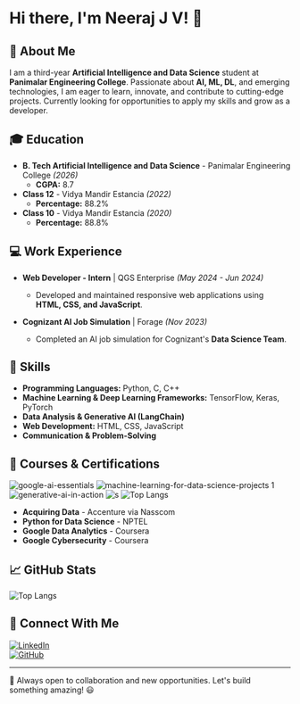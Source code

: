 # Hi there, I'm Neeraj J V! 👋

## 🚀 About Me
I am a third-year **Artificial Intelligence and Data Science** student at **Panimalar Engineering College**. Passionate about **AI, ML, DL**, and emerging technologies, I am eager to learn, innovate, and contribute to cutting-edge projects. Currently looking for opportunities to apply my skills and grow as a developer.

## 🎓 Education
- **B. Tech Artificial Intelligence and Data Science** - Panimalar Engineering College *(2026)*
  - **CGPA:** 8.7
- **Class 12** - Vidya Mandir Estancia *(2022)*
  - **Percentage:** 88.2%
- **Class 10** - Vidya Mandir Estancia *(2020)*
  - **Percentage:** 88.8%

## 💻 Work Experience
- **Web Developer - Intern** | QGS Enterprise *(May 2024 - Jun 2024)*  
  - Developed and maintained responsive web applications using **HTML, CSS, and JavaScript**.

- **Cognizant AI Job Simulation** | Forage *(Nov 2023)*
  - Completed an AI job simulation for Cognizant's **Data Science Team**.

## 🔧 Skills
- **Programming Languages:** Python, C, C++
- **Machine Learning & Deep Learning Frameworks:** TensorFlow, Keras, PyTorch
- **Data Analysis & Generative AI (LangChain)**
- **Web Development:** HTML, CSS, JavaScript
- **Communication & Problem-Solving**

## 📜 Courses & Certifications
<!--START_SECTION:badges-->
![google-ai-essentials](https://github.com/user-attachments/assets/94e0c32a-230b-4b76-b227-894ef4e2957d)
![machine-learning-for-data-science-projects 1](https://github.com/user-attachments/assets/abb657d1-5af2-42bd-8cf6-af0837e95e9c)
![generative-ai-in-action](https://github.com/user-attachments/assets/9e5cd6e2-5005-49c6-9129-3656ca6c5344)
![s](https://github.com/user-attachments/assets/2e83ceb3-7537-4378-9e92-2272d8de7063)
![Top Langs](https://www.cloudskillsboost.google/public_profiles/6d49bb22-6f5f-4d8d-9bdd-4dd9c3bc8b12/badges/5365069)



<!--END_SECTION:badges-->
- **Acquiring Data** - Accenture via Nasscom
- **Python for Data Science** - NPTEL
- **Google Data Analytics** - Coursera
- **Google Cybersecurity** - Coursera

## 📈 GitHub Stats
![Top Langs](https://github-readme-stats.vercel.app/api/top-langs/?username=Neerajjv&hide_progress=true)


## 🔗 Connect With Me
[![LinkedIn](https://img.shields.io/badge/LinkedIn-Profile-blue)](https://in.linkedin.com/in/neeraj-j-v-635ab1278)  
[![GitHub](https://img.shields.io/badge/GitHub-Profile-black)](https://github.com/Neerajjv)

---
🚀 Always open to collaboration and new opportunities. Let's build something amazing! 😃

